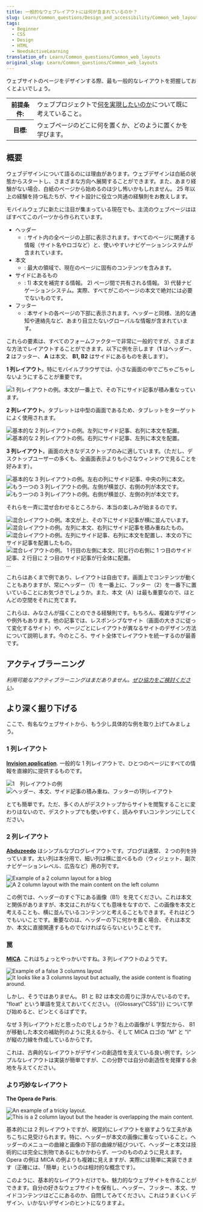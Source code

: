 ```yaml
---
title: 一般的なウェブレイアウトには何が含まれているのか？
slug: Learn/Common_questions/Design_and_accessibility/Common_web_layouts
tags:
  - Beginner
  - CSS
  - Design
  - HTML
  - NeedsActiveLearning
translation_of: Learn/Common_questions/Common_web_layouts
original_slug: Learn/Common_questions/Common_web_layouts
---
```


ウェブサイトのページをデザインする際、最も一般的なレイアウトを把握しておくとよいでしょう。

<table class="standard-table">
  <tbody>
    <tr>
      <th scope="row">前提条件:</th>
      <td>
        ウェブプロジェクトで<a href="/ja/docs/Learn/Common_questions/Thinking_before_coding">何を実現したいのか</a>について既に考えていること。
      </td>
    </tr>
    <tr>
      <th scope="row">目標:</th>
      <td>
        ウェブページのどこに何を置くか、どのように置くかを学びます。
      </td>
    </tr>
  </tbody>
</table>

## 概要

ウェブデザインについて語るのには理由があります。ウェブデザインは白紙の状態からスタートし、さまざまな方向へ展開することができます。また、あまり経験がない場合、白紙のページから始めるのは少し怖いかもしれません。 25 年以上の経験を持つ私たちが、サイト設計に役立つ共通の経験則をお教えします。

モバイルウェブに新たに注目が集まっている現在でも、主流のウェブページはほぼすべてこのパーツから作られています。

- ヘッダー
  - : サイト内の全ページの上部に表示されます。すべてのページに関連する情報（サイト名やロゴなど）と、使いやすいナビゲーションシステムが含まれています。
- 本文
  - : 最大の領域で、現在のページに固有のコンテンツを含みます。
- サイドにあるもの
  - : 1) 本文を補完する情報。 2) ページ間で共有される情報。 3) 代替ナビゲーションシステム。実際、すべてがこのページの本文で絶対には必要でないものです。
- フッター
  - : 本サイトの各ページの下部に表示されます。ヘッダーと同様、法的な通知や連絡先など、あまり目立たないグローバルな情報が含まれています。

これらの要素は、すべてのフォームファクターで非常に一般的ですが、さまざまな方法でレイアウトすることができます。以下に例を示します（**1** はヘッダー、 **2** はフッター、 **A** は本文、 **B1, B2** はサイドにあるものを表します）。

**1 列レイアウト**。特にモバイルブラウザでは、小さな画面の中でごちゃごちゃしないようにすることが重要です。

![1 列レイアウトの例。本文が一番上で、その下にサイド記事が積み重なっています。](1-col-layout.png)

**2 列レイアウト**。タブレットは中型の画面であるため、タブレットをターゲットによく使用されます。

![基本的な 2 列レイアウトの例。左列にサイド記事、右列に本文を配置。](2-col-layout-right.png) ![基本的な 2 列レイアウトの例。右列にサイド記事、左列に本文を配置。](2-col-layout-left.png)

**3 列レイアウト**。画面の大きなデスクトップのみに適しています。（ただし、デスクトップユーザーの多くも、全画面表示よりも小さなウィンドウで見ることを好みます）。

![基本的な 3 列レイアウトの例。左右の列にサイド記事、中央の列に本文。](3-col-layout.png) ![もう一つの 3 列レイアウトの例。左側が横並び、右側の列が本文です。](3-col-layout-alt.png) ![もう一つの 3 列レイアウトの例。右側が横並び、左側の列が本文です。](3-col-layout-alt2.png)

それらを一斉に混ぜ合わせるところから、本当の楽しみが始まるのです。

![混合レイアウトの例。本文が上、その下にサイド記事が横に並んでいます。](1-col-layout-alt.png) ![混合レイアウトの例。左列に本文、右列にサイド記事を積み重ねたもの。](2-col-layout-left-alt.png) ![混合レイアウトの例。左列にサイド記事、右列に本文を配置し、本文の下にサイド記事を配置したもの。](2-col-layout-mix.png) ![混合レイアウトの例。 1 行目の左側に本文、同じ行の右側に 1 つ目のサイド記事、2 行目に 2 つ目のサイド記事が行全体に配置。](2-col-layout-mix-alt.png)…

これらはあくまで例であり、レイアウトは自由です。画面上でコンテンツが動くこともありますが、常にヘッダー（1）を一番上に、フッター（2）を一番下に置いていることにお気づきでしょうか。また、本文（A）は最も重要なので、ほとんどの空間をそれに充てます。

これらは、みなさんが描くことのできる経験則です。もちろん、複雑なデザインや例外もあります。他の記事では、レスポンシブなサイト（画面の大きさに従って変化するサイト）や、ページごとにレイアウトが異なるサイトのデザイン方法について説明します。今のところ、サイト全体でレイアウトを統一するのが最善です。

## アクティブラーニング

_利用可能なアクティブラーニングはまだありません。[ぜひ協力をご検討ください](/ja/docs/MDN/Contribute/Getting_started)。_

## より深く掘り下げる

ここで、有名なウェブサイトから、もう少し具体的な例を取り上げてみましょう。

### 1 列レイアウト

**[Invision application](https://www.invisionapp.com/)**. 一般的な 1 列レイアウトで、ひとつのページにすべての情報を直線的に提供するものです。

![1　列レイアウトの例](screenshot-product.jpg)        ![ヘッダー、本文、サイド記事の積み重ね、フッターの1列レイアウト](screenshot-product-overlay.jpg)

とても簡単です。ただ、多くの人がデスクトップからサイトを閲覧することに変わりはないので、デスクトップでも使いやすく、読みやすいコンテンツにしてください。

### 2 列レイアウト

**[Abduzeedo](https://abduzeedo.com/typography-mania-261)** はシンプルなブログレイアウトです。ブログは通常、 2 つの列を持っています。太い列は本分用で、細い列は横に並べるもの（ウィジェット、副次ナビゲーションレベル、広告など）用の列です。

![Example of a 2 column layout for a blog](screenshot-blog.jpg)        ![A 2 column layout with the main content on the left column](screenshot-blog-overlay.jpg)

この例では、ヘッダーのすぐ下にある画像（B1）を見てください。これは本文と関係がありますが、本文はこれがなくても意味をなすので、この画像を本文と考えることも、横に並んでいるコンテンツと考えることもできます。それはどうでもいいことです。重要なのは、ヘッダーの下に何かを置く場合、それは本文か、本文に直接関連するものでなければならないということです。

### 罠

**[MICA](https://www.mica.edu/about-mica/)**. これはちょっとやっかいですね。3 列レイアウトのようです。

![Example of a false 3 columns layout](screenshot-education.jpg)        ![It looks like a 3 columns layout but actually, the aside content is floating around.](screenshot-education-overlay.jpg)

しかし、そうではありません。 B1 と B2 は本文の周りに浮かんでいるのです。 "float" という単語を覚えておいてください。 {{Glossary("CSS")}} について学び始めると、ピンとくるはずです。

なぜ 3 列レイアウトだと思ったのでしょうか？右上の画像が L 字型だから、 B1 が移動した本文の補助列のように見えるから、そして MICA ロゴの "M" と "I" が縦の力線を作成しているからです。

これは、古典的なレイアウトがデザインの創造性を支えている良い例です。シンプルなレイアウトは実装が簡単ですが、この分野では自分の創造性を発揮する余地を与えてください。

### より巧妙なレイアウト

**The Opera de Paris**.

![An example of a tricky layout.](screenshot-opera.jpg)        ![This is a 2 column layout but the header is overlapping the main content.](screenshot-opera-overlay.jpg)

基本的には 2 列レイアウトですが、視覚的にレイアウトを崩すような工夫があちこちに見受けられます。特に、ヘッダーが本文の画像に重なっていること。ヘッダーのメニューの曲線と画像の下部の曲線が結びついて、ヘッダーと本文は技術的には完全に別物であるにもかかわらず、一つのもののように見えます。 Opera の例は MICA の例よりも複雑に見えますが、実際には簡単に実装できます（正確には、「簡単」というのは相対的な概念です）。

このように、基本的なレイアウトだけでも、魅力的なウェブサイトを作ることができます。自分の好きなウェブサイトを保有し、ヘッダー、フッター、本文、サイドコンテンツはどこにあるのか、自問してみてください。これはうまくいくデザイン、いかないデザインのヒントになりますよ。
